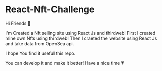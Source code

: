 # React-Nft-Challenge

Hi Friends 👋

I'm Created a Nft selling site using React Js and thirdweb!
First I created mine own Nfts using thirdweb!
Then I craeted the website using React Js and take data from OpenSea api.



I hope You find it useful this repo.

You can develop it and make it better!
Have a nice time 💗
